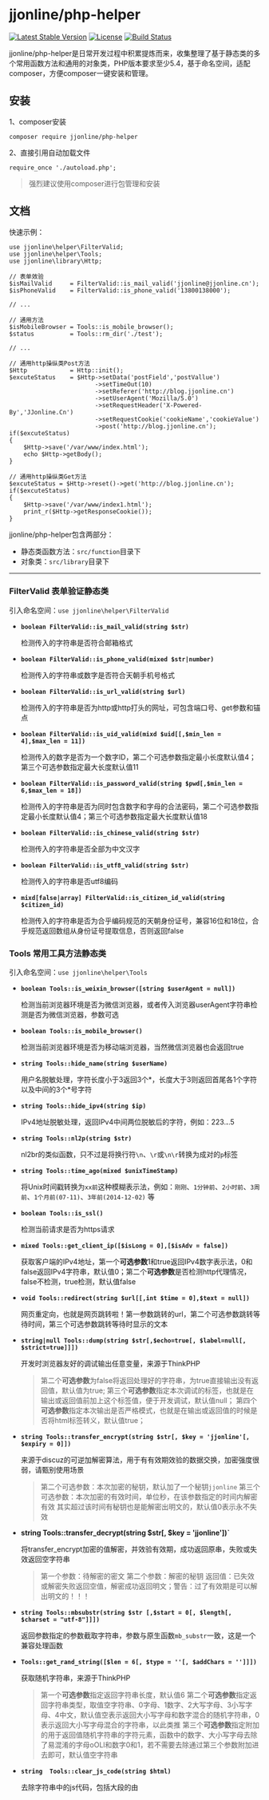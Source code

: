 jjonline/php-helper
===================

[![Latest Stable Version](https://poser.pugx.org/jjonline/php-helper/v/stable)](https://packagist.org/packages/jjonline/php-helper)
[![License](https://poser.pugx.org/jjonline/php-helper/license)](https://packagist.org/packages/jjonline/php-helper)
[![Build Status](https://travis-ci.org/jjonline/php-helper.svg?branch=master)](https://travis-ci.org/jjonline/php-helper)

jjonline/php-helper是日常开发过程中积累提炼而来，收集整理了基于静态类的多个常用函数方法和通用的对象类，PHP版本要求至少5.4，基于命名空间，适配composer，方便composer一键安装和管理。

## 安装

1、composer安装

`composer require jjonline/php-helper`


2、直接引用自动加载文件

`require_once './autoload.php';`

> 强烈建议使用composer进行包管理和安装


## 文档

快速示例：
~~~
use jjonline\helper\FilterValid;
use jjonline\helper\Tools;
use jjonline\library\Http;

// 表单效验
$isMailValid     = FilterValid::is_mail_valid('jjonline@jjonline.cn');
$isPhoneValid    = FilterValid::is_phone_valid('13800138000');

// ...

// 通用方法
$isMobileBrowser = Tools::is_mobile_browser();
$status          = Tools::rm_dir('./test');

// ...

// 通用http操纵类Post方法
$Http            = Http::init();
$excuteStatus    = $Http->setData('postField','postVallue')
                        ->setTimeOut(10)
                        ->setReferer('http://blog.jjonline.cn')
                        ->setUserAgent('Mozilla/5.0')
                        ->setRequestHeader('X-Powered-By','JJonline.Cn')
                        ->setRequestCookie('cookieName','cookieValue')
                        ->post('http://blog.jjonline.cn');
if($excuteStatus)
{
    $Http->save('/var/www/index.html');
    echo $Http->getBody();
}

// 通用http操纵类Get方法
$excuteStatus = $Http->reset()->get('http://blog.jjonline.cn');
if($excuteStatus)
{
    $Http->save('/var/www/index1.html');
    print_r($Http->getResponseCookie());
}
~~~

jjonline/php-helper包含两部分：

* 静态类函数方法：`src/function`目录下
* 对象类：`src/library`目录下

----

### FilterValid 表单验证静态类

引入命名空间：`use jjonline\helper\FilterValid`

+ **`boolean FilterValid::is_mail_valid(string $str)`**

  检测传入的字符串是否符合邮箱格式

+ **`boolean FilterValid::is_phone_valid(mixed $str|number)`**

  检测传入的字符串或数字是否符合天朝手机号格式

+ **`boolean FilterValid::is_url_valid(string $url)`**

  检测传入的字符串是否为http或http打头的网址，可包含端口号、get参数和锚点

+ **`boolean FilterValid::is_uid_valid(mixd $uid[[,$min_len = 4],$max_len = 11])`**

  检测传入的数字是否为一个数字ID，第二个可选参数指定最小长度默认值4；第三个可选参数指定最大长度默认值11

+ **`boolean FilterValid::is_password_valid(string $pwd[,$min_len = 6,$max_len = 18])`**

  检测传入的字符串是否为同时包含数字和字母的合法密码，第二个可选参数指定最小长度默认值4；第三个可选参数指定最大长度默认值18

+ **`boolean FilterValid::is_chinese_valid(string $str)`**

  检测传入的字符串是否全部为中文汉字

+ **`boolean FilterValid::is_utf8_valid(string $str)`**

  检测传入的字符串是否utf8编码

+ **`mixd[false|array] FilterValid::is_citizen_id_valid(string $citizen_id)`**

  检测传入的字符串是否为合乎编码规范的天朝身份证号，兼容16位和18位，合乎规范返回数组从身份证号提取信息，否则返回false

### Tools 常用工具方法静态类

引入命名空间：`use jjonline\helper\Tools`

+ **`boolean Tools::is_weixin_browser([string $userAgent = null])`**

  检测当前浏览器环境是否为微信浏览器，或者传入浏览器userAgent字符串检测是否为微信浏览器，参数可选

+ **`boolean Tools::is_mobile_browser()`**

  检测当前浏览器环境是否为移动端浏览器，当然微信浏览器也会返回true

+ **`string Tools::hide_name(string $userName)`**

  用户名脱敏处理，字符长度小于3返回3个\*，长度大于3则返回首尾各1个字符以及中间的3个\*号字符

+ **`string Tools::hide_ipv4(string $ip)`**

  IPv4地址脱敏处理，返回IPv4中间两位脱敏后的字符，例如：223.**.**.5

+ **`string Tools::nl2p(string $str)`**

  nl2br的类似函数，只不过是将换行符`\n`、`\r`或`\n\r`转换为成对的`p`标签

+ **`string Tools::time_ago(mixed $unixTimeStamp)`**

  将Unix时间戳转换为`xx前`这种模糊表示法，例如：`刚刚`、`1分钟前`、`2小时前`、`3周前`、`1个月前(07-11)`、`3年前(2014-12-02)` 等

+ **`boolean Tools::is_ssl()`**

  检测当前请求是否为https请求

+ **`mixed Tools::get_client_ip([$isLong = 0],[$isAdv = false])`**

  获取客户端的IPv4地址，第一个**可选参数**1和true返回IPv4数字表示法，0和false返回IPv4字符串，默认值0；第二个**可选参数**是否检测http代理情况，false不检测，true检测，默认值false

+ **`void Tools::redirect(string $url[[,int $time = 0],$text = null])`**

  网页重定向，也就是网页跳转啦！第一参数跳转的url，第二个可选参数跳转等待时间，第三个可选参数跳转等待时显示的文本

+ **`string|null Tools::dump(string $str[,$echo=true[, $label=null[, $strict=true]]])`**

  开发时浏览器友好的调试输出任意变量，来源于ThinkPHP
    >第二个**可选参数**为false将返回处理好的字符串，为true直接输出没有返回值，默认值为true;
    >第三个**可选参数**指定本次调试的标签，也就是在输出或返回值前加上这个标签值，便于开发调试，默认值null；
    >第四个**可选参数**指定本次输出是否严格模式，也就是在输出或返回值的时候是否将html标签转义，默认值true；

+ **`string Tools::transfer_encrypt(string $str[, $key = 'jjonline'[, $expiry = 0]])`**

  来源于discuz的可逆加解密算法，用于有有效期效验的数据交换，加密强度很弱，请甄别使用场景
    >第二个可选参数：本次加密的秘钥，默认加了一个秘钥`jjonline`
    >第三个可选参数：本次加密的有效时间，单位秒，在该参数指定的时间内解密有效
    >其实超过该时间有秘钥也是能解密出明文的，默认值0表示永不失效

+ **string Tools::transfer_decrypt(string $str[, $key = 'jjonline'])`**

  将transfer_encrypt加密的值解密，并效验有效期，成功返回原串，失败或失效返回空字符串
    >第一个参数：待解密的密文
    >第二个参数：解密的秘钥
    >返回值：已失效或解密失败返回空值，解密成功返回明文；警告：过了有效期是可以解出明文的！！！

+ **`string Tools::mbsubstr(string $str [,$start = 0[, $length[, $charset = "utf-8"]]])`**

  返回参数指定的参数截取字符串，参数与原生函数`mb_substr`一致，这是一个兼容处理函数

+ **`Tools::get_rand_string([$len = 6[, $type = ''[, $addChars = '']]])`**

  获取随机字符串，来源于ThinkPHP
    >第一个**可选参数**指定返回字符串长度，默认值6
    >第二个**可选参数**指定返回字符串类型，取值空字符串、0字母、1数字、2大写字母、3小写字母、4中文，默认值空表示返回大小写字母和数字混合的随机字符串，0表示返回大小写字母混合的字符串，以此类推
    >第三个**可选参数**指定附加的用于返回值随机字符串的字符元素，函数中的数字、大小写字母去除了易混淆的字母oOLl和数字0和1，若不需要去除通过第三个参数附加进去即可，默认值空字符串

+ **`string  Tools::clear_js_code(string $html)`**

  去除字符串中的js代码，包括大段的由<script>标签包裹的代码和各标签属性中on开头的事件属性

+ **`string to_absolute_url(string $sUrl,string $baseUrl)`**

  将当前网页中的相对超链接转换为带域名的完整超链接

+ **`boolean Tools::rm_dir(string $dir)`**

  删除目录以及目录下的所有文件，原生函数`rmdir`只能删除非空目录

----

### Http 网络请求对象类

引入命名空间：`jjonline\library`

#### 初始化

+ **`HttpObject Http::init()`**

  初始化Http单例类，返回http单例对象，例如：`$http = Http::init()`

#### 设置方法

+ **`HttpObject $http->setUrl(string $url)`**

  设置请求的网址url

+ **HttpObject `$http->setTimeOut(int $time)`**

  设置请求连接上之后的超时时间，一个int型数字，单位：秒

+ **`HttpObject $http->setRequestHeader(mixed $key[,string $value = null])`**

  设置自定义请求头信息，参数比较灵活
    ~~~
    第一种传参方式：第一个参数为header头的名称部分，第二个参数为header头的值部分
    $http->setRequestHeader('X-Powered-By','PHP/7.0.22')

    第二种传参方式：仅第一个参数二维数组，一次可设置多个header头项目
    $http->setRequestHeader([['X-Powered-By'=>'PHP/7.0.22'],['X-User-By'=>'JJonline']])

    第三种传参方式：仅第一个参数字符串，完整的header头
    $http->setRequestHeader('X-Powered-By: PHP/7.0.22')
    ~~~

+ **`HttpObject $http->setReferer([string $key = null])`**

  设置请求头信息中的Referer来源，必须是一个合法的网址

+ **`HttpObject $http->setUserAgent(string $userAgent)`**

  设置请求头信息中的userAgent浏览器头信息

+ **`HttpObject $http->setData(mixed $key[,string $value = null])`**

  设置请求中post发送的fieldKey-fieldValue格式的数据，参数比较灵活
    ~~~
    第一种传参方式：第一个参数为post数据的名称部分，第二个参数为post数据的值部分
    $http->setData('name','Jea')
    $http->setData('sex','男')

    第二种传参方式：仅第一个参数二维数组，一次可设置多个fieldKey-fieldValue
    $http->setData([['name'=>'Jea'],['sex'=>'男']])

    第三种传参方式：仅第一个参数字符串，完整的url拼接格式，注意值部分需要urlencode
    $http->setData('name=Jea&sex=%E7%94%B7')
    ~~~

+ **`HttpObject $http->setRequestCookie(mixed $key[,string $value = null])`**

  设置请求时发送的cookie，参数比较灵活
    ~~~
    第一种传参方式：第一个参数为cookie的名称部分，第二个参数为cookie的值部分
    $http->setRequestCookie('cookieName','cookieValue')

    第二种传参方式：仅第一个参数二维数组，一次可设置多个cookie
    $http->setRequestCookie([['cookieName1'=>'cookieValue1'],['cookieName2'=>'cookieValue2']])

    第三种传参方式：仅第一个参数字符串，符合curl_setopt原生设置cookie键值对的字符串
    $http->setRequestCookie('cookie_a=1; cookie_b=2') //注意分号和其后的空格
    ~~~

+ **`HttpObject $http->setUploadFile(string $field_name,string $file_dir)`**

  置Post方法上传的文件
  第一个参数设置表单名，第二个参数设置拟上传文件路径

+ **`HttpObject $http->setOption(mixed $key[,mixed $value = null])`**

  高阶自定义设置cUrl原生参数，直接操纵`curl_setopt`函数的设置项，参数比较灵活
    ~~~
    第一种传参方式：与curl_setopt(resource $ch , int $option , mixed $value )的第2、3两个参数一致即可
    $http->setRequestCookie(CURLOPT_CRLF,true) //第一个参数为常量
    $http->setRequestCookie('CURLOPT_CRLF',true) //该种方法也是可以的，但不推荐

    第二种传参方式：仅第一个参数二维数组，一次可设置多个
    $http->setRequestCookie([['CURLOPT_CRLF'=>true],[CURLOPT_FILETIME=>true]])
    ~~~


#### 获取方法